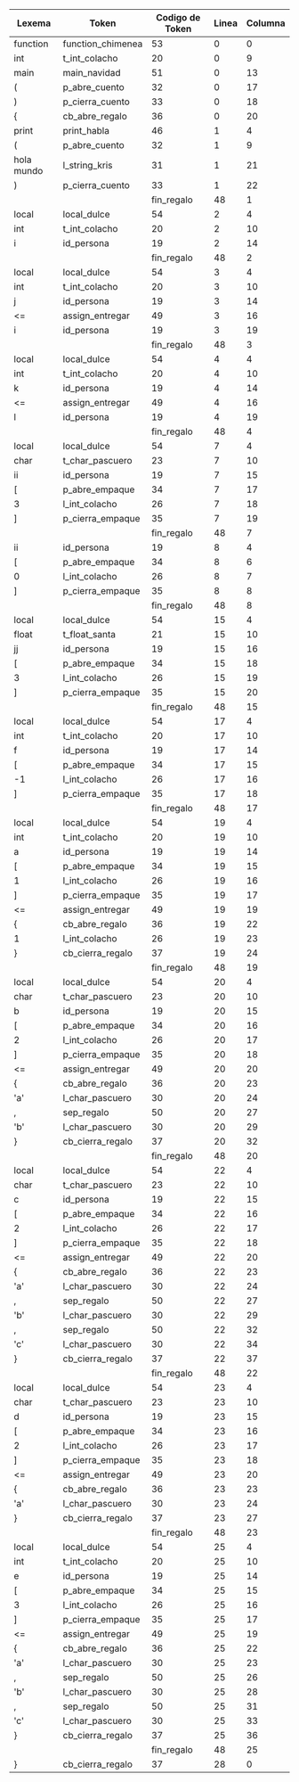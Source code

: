 | Lexema     | Token             | Codigo de Token | Linea | Columna |
| ---------- | ----------------- | --------------- | ----- | ------- |
| function   | function_chimenea | 53              | 0     | 0       |
| int        | t_int_colacho     | 20              | 0     | 9       |
| main       | main_navidad      | 51              | 0     | 13      |
| (          | p_abre_cuento     | 32              | 0     | 17      |
| )          | p_cierra_cuento   | 33              | 0     | 18      |
| {          | cb_abre_regalo    | 36              | 0     | 20      |
| print      | print_habla       | 46              | 1     | 4       |
| (          | p_abre_cuento     | 32              | 1     | 9       |
| hola mundo | l_string_kris     | 31              | 1     | 21      |
| )          | p_cierra_cuento   | 33              | 1     | 22      |
| |          | fin_regalo        | 48              | 1     | 23      |
| local      | local_dulce       | 54              | 2     | 4       |
| int        | t_int_colacho     | 20              | 2     | 10      |
| i          | id_persona        | 19              | 2     | 14      |
| |          | fin_regalo        | 48              | 2     | 15      |
| local      | local_dulce       | 54              | 3     | 4       |
| int        | t_int_colacho     | 20              | 3     | 10      |
| j          | id_persona        | 19              | 3     | 14      |
| <=         | assign_entregar   | 49              | 3     | 16      |
| i          | id_persona        | 19              | 3     | 19      |
| |          | fin_regalo        | 48              | 3     | 20      |
| local      | local_dulce       | 54              | 4     | 4       |
| int        | t_int_colacho     | 20              | 4     | 10      |
| k          | id_persona        | 19              | 4     | 14      |
| <=         | assign_entregar   | 49              | 4     | 16      |
| l          | id_persona        | 19              | 4     | 19      |
| |          | fin_regalo        | 48              | 4     | 20      |
| local      | local_dulce       | 54              | 7     | 4       |
| char       | t_char_pascuero   | 23              | 7     | 10      |
| ii         | id_persona        | 19              | 7     | 15      |
| [          | p_abre_empaque    | 34              | 7     | 17      |
| 3          | l_int_colacho     | 26              | 7     | 18      |
| ]          | p_cierra_empaque  | 35              | 7     | 19      |
| |          | fin_regalo        | 48              | 7     | 20      |
| ii         | id_persona        | 19              | 8     | 4       |
| [          | p_abre_empaque    | 34              | 8     | 6       |
| 0          | l_int_colacho     | 26              | 8     | 7       |
| ]          | p_cierra_empaque  | 35              | 8     | 8       |
| |          | fin_regalo        | 48              | 8     | 9       |
| local      | local_dulce       | 54              | 15    | 4       |
| float      | t_float_santa     | 21              | 15    | 10      |
| jj         | id_persona        | 19              | 15    | 16      |
| [          | p_abre_empaque    | 34              | 15    | 18      |
| 3          | l_int_colacho     | 26              | 15    | 19      |
| ]          | p_cierra_empaque  | 35              | 15    | 20      |
| |          | fin_regalo        | 48              | 15    | 21      |
| local      | local_dulce       | 54              | 17    | 4       |
| int        | t_int_colacho     | 20              | 17    | 10      |
| f          | id_persona        | 19              | 17    | 14      |
| [          | p_abre_empaque    | 34              | 17    | 15      |
| -1         | l_int_colacho     | 26              | 17    | 16      |
| ]          | p_cierra_empaque  | 35              | 17    | 18      |
| |          | fin_regalo        | 48              | 17    | 19      |
| local      | local_dulce       | 54              | 19    | 4       |
| int        | t_int_colacho     | 20              | 19    | 10      |
| a          | id_persona        | 19              | 19    | 14      |
| [          | p_abre_empaque    | 34              | 19    | 15      |
| 1          | l_int_colacho     | 26              | 19    | 16      |
| ]          | p_cierra_empaque  | 35              | 19    | 17      |
| <=         | assign_entregar   | 49              | 19    | 19      |
| {          | cb_abre_regalo    | 36              | 19    | 22      |
| 1          | l_int_colacho     | 26              | 19    | 23      |
| }          | cb_cierra_regalo  | 37              | 19    | 24      |
| |          | fin_regalo        | 48              | 19    | 25      |
| local      | local_dulce       | 54              | 20    | 4       |
| char       | t_char_pascuero   | 23              | 20    | 10      |
| b          | id_persona        | 19              | 20    | 15      |
| [          | p_abre_empaque    | 34              | 20    | 16      |
| 2          | l_int_colacho     | 26              | 20    | 17      |
| ]          | p_cierra_empaque  | 35              | 20    | 18      |
| <=         | assign_entregar   | 49              | 20    | 20      |
| {          | cb_abre_regalo    | 36              | 20    | 23      |
| 'a'        | l_char_pascuero   | 30              | 20    | 24      |
| ,          | sep_regalo        | 50              | 20    | 27      |
| 'b'        | l_char_pascuero   | 30              | 20    | 29      |
| }          | cb_cierra_regalo  | 37              | 20    | 32      |
| |          | fin_regalo        | 48              | 20    | 33      |
| local      | local_dulce       | 54              | 22    | 4       |
| char       | t_char_pascuero   | 23              | 22    | 10      |
| c          | id_persona        | 19              | 22    | 15      |
| [          | p_abre_empaque    | 34              | 22    | 16      |
| 2          | l_int_colacho     | 26              | 22    | 17      |
| ]          | p_cierra_empaque  | 35              | 22    | 18      |
| <=         | assign_entregar   | 49              | 22    | 20      |
| {          | cb_abre_regalo    | 36              | 22    | 23      |
| 'a'        | l_char_pascuero   | 30              | 22    | 24      |
| ,          | sep_regalo        | 50              | 22    | 27      |
| 'b'        | l_char_pascuero   | 30              | 22    | 29      |
| ,          | sep_regalo        | 50              | 22    | 32      |
| 'c'        | l_char_pascuero   | 30              | 22    | 34      |
| }          | cb_cierra_regalo  | 37              | 22    | 37      |
| |          | fin_regalo        | 48              | 22    | 38      |
| local      | local_dulce       | 54              | 23    | 4       |
| char       | t_char_pascuero   | 23              | 23    | 10      |
| d          | id_persona        | 19              | 23    | 15      |
| [          | p_abre_empaque    | 34              | 23    | 16      |
| 2          | l_int_colacho     | 26              | 23    | 17      |
| ]          | p_cierra_empaque  | 35              | 23    | 18      |
| <=         | assign_entregar   | 49              | 23    | 20      |
| {          | cb_abre_regalo    | 36              | 23    | 23      |
| 'a'        | l_char_pascuero   | 30              | 23    | 24      |
| }          | cb_cierra_regalo  | 37              | 23    | 27      |
| |          | fin_regalo        | 48              | 23    | 28      |
| local      | local_dulce       | 54              | 25    | 4       |
| int        | t_int_colacho     | 20              | 25    | 10      |
| e          | id_persona        | 19              | 25    | 14      |
| [          | p_abre_empaque    | 34              | 25    | 15      |
| 3          | l_int_colacho     | 26              | 25    | 16      |
| ]          | p_cierra_empaque  | 35              | 25    | 17      |
| <=         | assign_entregar   | 49              | 25    | 19      |
| {          | cb_abre_regalo    | 36              | 25    | 22      |
| 'a'        | l_char_pascuero   | 30              | 25    | 23      |
| ,          | sep_regalo        | 50              | 25    | 26      |
| 'b'        | l_char_pascuero   | 30              | 25    | 28      |
| ,          | sep_regalo        | 50              | 25    | 31      |
| 'c'        | l_char_pascuero   | 30              | 25    | 33      |
| }          | cb_cierra_regalo  | 37              | 25    | 36      |
| |          | fin_regalo        | 48              | 25    | 37      |
| }          | cb_cierra_regalo  | 37              | 28    | 0       |
